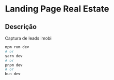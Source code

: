 # Landing Page Real Estate


## Descrição 

Captura de leads imobi

```bash
npm run dev
# or
yarn dev
# or
pnpm dev
# or
bun dev
```

